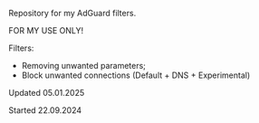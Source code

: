 Repository for my AdGuard filters.

FOR MY USE ONLY!

Filters:
- Removing unwanted parameters;
- Block unwanted connections (Default + DNS + Experimental)

Updated 05.01.2025

Started 22.09.2024
